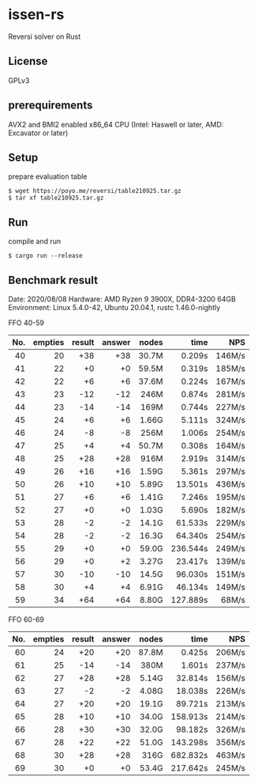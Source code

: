 # issen-rs

Reversi solver on Rust

## License

GPLv3

## prerequirements

AVX2 and BMI2 enabled x86\_64 CPU (Intel: Haswell or later, AMD: Excavator or later)

## Setup

prepare evaluation table

```Shell
$ wget https://poyo.me/reversi/table210925.tar.gz
$ tar xf table210925.tar.gz
```

## Run

compile and run

```Shell
$ cargo run --release
```

## Benchmark result

Date: 2020/08/08
Hardware: AMD Ryzen 9 3900X, DDR4-3200 64GB
Environment: Linux 5.4.0-42, Ubuntu 20.04.1, rustc 1.46.0-nightly

FFO 40-59

|No.|empties|result|answer|nodes|time|NPS|
|---:|---:|---:|---:|---:|---:|---:|
|40|20|+38|+38|30.7M|   0.209s|146M/s|
|41|22| +0| +0|59.5M|   0.319s|185M/s|
|42|22| +6| +6|37.6M|   0.224s|167M/s|
|43|23|-12|-12| 246M|   0.874s|281M/s|
|44|23|-14|-14| 169M|   0.744s|227M/s|
|45|24| +6| +6|1.66G|   5.111s|324M/s|
|46|24| -8| -8| 256M|   1.006s|254M/s|
|47|25| +4| +4|50.7M|   0.308s|164M/s|
|48|25|+28|+28| 916M|   2.919s|314M/s|
|49|26|+16|+16|1.59G|   5.361s|297M/s|
|50|26|+10|+10|5.89G|  13.501s|436M/s|
|51|27| +6| +6|1.41G|   7.246s|195M/s|
|52|27| +0| +0|1.03G|   5.690s|182M/s|
|53|28| -2| -2|14.1G|  61.533s|229M/s|
|54|28| -2| -2|16.3G|  64.340s|254M/s|
|55|29| +0| +0|59.0G| 236.544s|249M/s|
|56|29| +0| +2|3.27G|  23.417s|139M/s|
|57|30|-10|-10|14.5G|  96.030s|151M/s|
|58|30| +4| +4|6.91G|  46.134s|149M/s|
|59|34|+64|+64|8.80G| 127.889s|68M/s|

FFO 60-69

|No.|empties|result|answer|nodes|time|NPS|
|---:|---:|---:|---:|---:|---:|---:|
|60|24|+20|+20|87.8M|   0.425s|206M/s|
|61|25|-14|-14| 380M|   1.601s|237M/s|
|62|27|+28|+28|5.14G|  32.814s|156M/s|
|63|27| -2| -2|4.08G|  18.038s|226M/s|
|64|27|+20|+20|19.1G|  89.721s|213M/s|
|65|28|+10|+10|34.0G| 158.913s|214M/s|
|66|28|+30|+30|32.0G|  98.182s|326M/s|
|67|28|+22|+22|51.0G| 143.298s|356M/s|
|68|30|+28|+28| 316G| 682.832s|463M/s|
|69|30| +0| +0|53.4G| 217.642s|245M/s|
